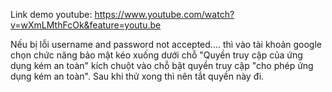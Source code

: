Link demo youtube: https://www.youtube.com/watch?v=wXmLMthFcOk&feature=youtu.be

Nếu bị lỗi username and password not accepted.... thì vào tài khoản google chọn chức năng bảo mật kéo xuống dưới chỗ "Quyền truy cập của ứng dụng kém an toàn" kích chuột vào chỗ bật quyền truy cập "cho phép ứng dụng kém an toàn". Sau khi thử xong thì nên tắt quyền này đi.
